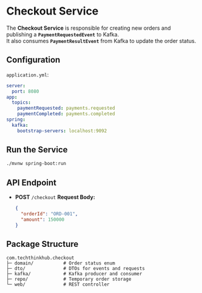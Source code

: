 # Checkout Service

The **Checkout Service** is responsible for creating new orders and publishing a **`PaymentRequestedEvent`** to Kafka.  
It also consumes **`PaymentResultEvent`** from Kafka to update the order status.

## Configuration
`application.yml`:
```yaml
server:
  port: 8080
app:
  topics:
    paymentRequested: payments.requested
    paymentCompleted: payments.completed
spring:
  kafka:
    bootstrap-servers: localhost:9092
````

## Run the Service

```bash
./mvnw spring-boot:run
```

## API Endpoint

* **POST** `/checkout`
  **Request Body:**

  ```json
  {
    "orderId": "ORD-001",
    "amount": 150000
  }
  ```

## Package Structure

```
com.techthinkhub.checkout
├─ domain/           # Order status enum
├─ dto/              # DTOs for events and requests
├─ kafka/            # Kafka producer and consumer
├─ repo/             # Temporary order storage
└─ web/              # REST controller
```

